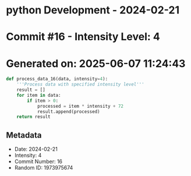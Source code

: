 ﻿# python Development - 2024-02-21
# Commit #16 - Intensity Level: 4
# Generated on: 2025-06-07 11:24:43
```python
def process_data_16(data, intensity=4):
    '''Process data with specified intensity level'''
    result = []
    for item in data:
        if item > 0:
            processed = item * intensity + 72
            result.append(processed)
    return result
```
## Metadata
- Date: 2024-02-21
- Intensity: 4
- Commit Number: 16
- Random ID: 1973975674
